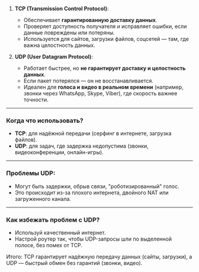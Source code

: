 1. **TCP (Transmission Control Protocol)**:
    
    - Обеспечивает **гарантированную доставку данных**.
    - Проверяет доступность получателя и исправляет ошибки, если данные повреждены или потеряны.
    - Используется для сайтов, загрузки файлов, соцсетей — там, где важна целостность данных.
2. **UDP (User Datagram Protocol)**:
    
    - Работает быстрее, но **не гарантирует доставку и целостность данных**.
    - Если пакет потерялся — он не восстанавливается.
    - Идеален для **голоса и видео в реальном времени** (например, звонки через WhatsApp, Skype, Viber), где скорость важнее точности.

---

### **Когда что использовать?**

- **TCP**: для надёжной передачи (серфинг в интернете, загрузка файлов).
- **UDP**: для задач, где задержка недопустима (звонки, видеоконференции, онлайн-игры).

---

### **Проблемы UDP**:

- Могут быть задержки, обрыв связи, "роботизированный" голос.
- Это происходит из-за плохого интернета, двойного NAT или загруженного канала.

---

### **Как избежать проблем с UDP?**

- Используй качественный интернет.
- Настрой роутер так, чтобы UDP-запросы шли по выделенной полосе, без помех от TCP.

Итого: TCP гарантирует надёжную передачу данных (сайты, загрузки), а UDP — быстрый обмен без гарантий (звонки, видео).